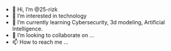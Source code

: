 - 👋 Hi, I’m @25-rizk
- 👀 I’m interested in technology
- 🌱 I’m currently learning Cybersecurity, 3d modeling, Artificial Intelligence.
- 💞️ I’m looking to collaborate on ...
- 📫 How to reach me ...

<!---
25-rizk/25-rizk is a ✨ special ✨ repository because its `README.md` (this file) appears on your GitHub profile.
You can click the Preview link to take a look at your changes.
--->
